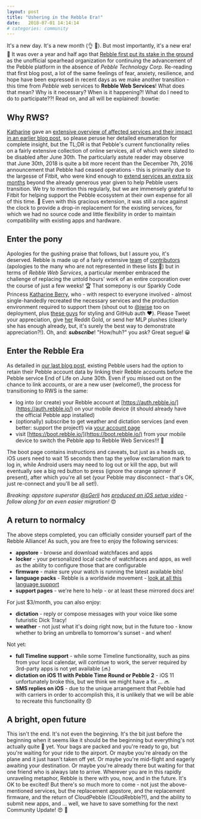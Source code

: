 ```yaml
---
layout: post
title: "Ushering in the Rebble Era!"
date:   2018-07-01 14:14:14
# categories: community
---
```


It's a new day.  It's a new month (:ok_hand: :punch:).  But most importantly, it's a new era! :rocket:  It was over a year and half ago that [Rebble first put its stake in the ground](https://rebble.io/2016/12/09/rebble-pebble-reborn.html) as the unofficial spearhead organization for continuing the advancement of the Pebble platform in the absence of *Pebble Technology Corp.*  Re-reading that first blog post, a lot of the same feelings of fear, anxiety, resilience, and hope have been expressed in recent days as we make another transition - this time from *Pebble* web services to **Rebble Web Services**!  What does that mean?  Why is it necessary?  When is it happening?!  What do I need to do to participate??!  Read on, and all will be explained! :bowtie:  
<!--more-->
## Why RWS?

[Katharine](https://twitter.com/KatharineBerry) gave an [extensive overview of affected services and their impact in an earlier blog post](https://rebble.io/2018/02/15/rebble-web-services.html), so please peruse her detailed enumeration for complete insight, but the TL;DR is that Pebble's current functionality relies on a fairly extensive collection of online services, all of which were slated to be disabled after June 30th.  The particularly astute reader may observe that June 30th, 2018 is quite a bit more recent than the December 7th, 2016 announcement that Pebble had ceased operations - this is primarily due to the largesse of Fitbit, who were kind enough to [extend services an extra six months](https://dev.fitbit.com/blog/2018-01-24-pebble-support/) beyond the already generous year given to help Pebble users transition.  We try to mention this regularly, but we are immensely grateful to Fitbit for helping support the Pebble ecosystem at their own expense for all of this time. :blue_heart:  Even with this gracious extension, it was still a race against the clock to provide a drop-in replacement for the existing services, for which we had no source code and little flexibility in order to maintain compatibility with existing apps and hardware.  

## Enter the pony

Apologies for the gushing praise that follows, but I assure you, it's deserved.  Rebble is made up of a fairly extensive [team](https://rebble.io/team/) of [contributors](https://github.com/orgs/pebble-dev/people) (apologies to the many who are not represented in these lists :blue_heart:) but in terms of *Rebble Web Services*, a particular member embraced the challenge of replacing the untold hours' work of an entire corporation over the course of just a few weeks! :trophy:  That somepony is our Sparkly Code Princess [Katharine Berry](https://twitter.com/KatharineBerry), who - with respect to everyone involved - almost single-handedly recreated the necessary services and the production environment required to support them (shout out to [@jwise](https://github.com/jwise) too on deployment, plus [these guys](https://github.com/pebble-dev/rebble-auth-py/graphs/contributors) for styling and GitHub auth :heart:).  Please Tweet your appreciation, give [her](https://www.reddit.com/user/katieberry) Reddit Gold, or send her MLP plushes (clearly she has enough already, but, it's surely the best way to demonstrate appreciation?!).  Oh, and: ***subscribe***!  "How/huh?" you ask?  Great segue! :grinning:  

## Enter the Rebble Era

As detailed in [our last blog post](https://rebble.io/2018/06/13/get-ready-to-rebble.html), existing Pebble users had the option to retain their Pebble account data by linking their Rebble accounts before the Pebble service End of Life on June 30th.  Even if you missed out on the chance to link accounts, or are a new user (welcome!), the process for transitioning to RWS is the same:

* log into (or create) your Rebble account at [https://auth.rebble.io/](https://auth.rebble.io/) on your mobile device (it should already have the official Pebble app installed)
* (optionally) subscribe to get weather and dictation services (and even better: support the project!) via [your account page](https://auth.rebble.io/account/)
* visit [https://boot.rebble.io/](https://boot.rebble.io/) from your mobile device to switch the Pebble app to Rebble Web Services!!! :rocket:

The boot page contains instructions and caveats, but just as a heads up, iOS users need to wait 15 seconds then tap the yellow exclamation mark to log in, while Android users may need to log out or kill the app, but will eventually see a big red button to press (ignore the orange spinner if present), after which you're all set (your Pebble may disconnect - that's OK, just re-connect and you'll be all set!).  

*Breaking: appstore superstar [@sGerli](https://github.com/sGerli) has [produced an iOS setup video](https://youtu.be/8Z4Jtl_0UMw) - follow along for an even easier migration!* :heart_eyes:  

## A return to normalcy

The above steps completed, you can officially consider yourself part of the Rebble Alliance!  As such, you are free to enjoy the following services:

* **appstore** - browse and download watchfaces and apps
* **locker** - your personalized local cache of watchfaces and apps, as well as the ability to configure those that are configurable
* **firmware** - make sure your watch is running the latest available bits!
* **language packs** - Rebble is a worldwide movement - [look at all this language support](https://github.com/pebble-dev/rebble-lp/blob/master/language_packs.json)
* **support pages** - we're here to help - or at least these mirrored docs are!

For just $3/month, you can also enjoy:

* **dictation** - reply or compose messages with your voice like some futuristic Dick Tracy!
* **weather** - not just what it's doing right now, but in the future too - know whether to bring an umbrella to tomorrow's sunset - and when!

Not yet:

* **full Timeline support** - while some Timeline functionality, such as pins from your local calendar, will continue to work, the server required by 3rd-party apps is not yet available (:soon:)
* **dictation on iOS 11 with Pebble Time Round or Pebble 2** - iOS 11 unfortunately broke this, but we think we might have a fix ... :soon:
* **SMS replies on iOS** - due to the unique arrangement that Pebble had with carriers in order to accomplish this, it is unlikely that we will be able to recreate this functionality :disappointed:

## A bright, open future

This isn't the end.  It's not even the beginning.  It's the bit just before the beginning when it seems like it should be the beginning but everything's not actually quite :100: yet.  Your bags are packed and you're ready to go, but you're waiting for your ride to the airport.  Or maybe you're already on the plane and it just hasn't taken off yet.  Or maybe you're mid-flight and eagerly awaiting your destination.  Or maybe you're already there but waiting for that one friend who is always late to arrive.  Wherever you are in this rapidly unraveling metaphor, Rebble is there with you, now, and in the future.  It's OK to be excited!  But there's so much more to come - not just the above-mentioned services, but the replacement appstore, and the replacement firmware, and the return of CloudPebble (Cloud*R*ebble?!), and the ability to submit new apps, and ... well, we have to save something for the next Community Update! :heart_eyes: :rocket:  
